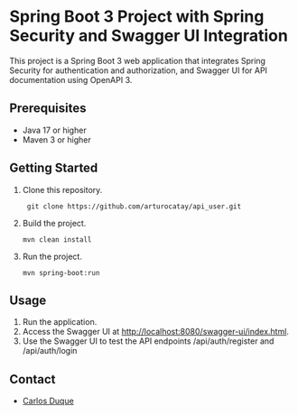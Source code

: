 # Spring Boot 3 Project with Spring Security and Swagger UI Integration

This project is a Spring Boot 3 web application that integrates Spring Security for authentication and authorization,
and Swagger UI for API documentation using OpenAPI 3.

## Prerequisites

- Java 17 or higher
- Maven 3 or higher

## Getting Started

1. Clone this repository.
   ```
    git clone https://github.com/arturocatay/api_user.git
   ```

2. Build the project.
    ```
   mvn clean install
   ```
   
3. Run the project.
    ```
   mvn spring-boot:run
   ```

## Usage

1. Run the application.
2. Access the Swagger UI at [http://localhost:8080/swagger-ui/index.html](http://localhost:8080/swagger-ui/index.html).
3. Use the Swagger UI to test the API endpoints /api/auth/register and /api/auth/login


## Contact

- [Carlos Duque](arturocatay@gmail.com)

